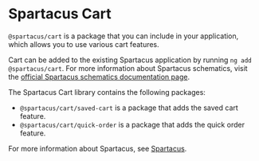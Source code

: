 # Spartacus Cart

`@spartacus/cart` is a package that you can include in your application, which allows you to use various cart features.

Cart can be added to the existing Spartacus application by running `ng add @spartacus/cart`. For more information about Spartacus schematics, visit the [official Spartacus schematics documentation page](https://sap.github.io/spartacus-docs/schematics/).

The Spartacus Cart library contains the following packages:

- `@spartacus/cart/saved-cart` is a package that adds the saved cart feature.
- `@spartacus/cart/quick-order` is a package that adds the quick order feature.

For more information about Spartacus, see [Spartacus](https://github.com/SAP/spartacus).
